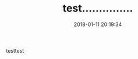 ﻿---
layout: blog
title: 'test...............'
date: 2018-01-11 20:19:34
categories: blog
tags: 
image: '/images/default.jpg' 
lead_text: 'NHN Entertainment Base Camp'
---

testtest